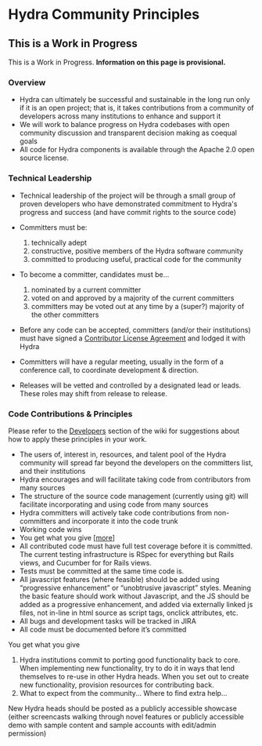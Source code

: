 # Hydra Community Principles

## This is a Work in Progress

This is a Work in Progress. **Information on this page is provisional.**

### Overview

-   Hydra can ultimately be successful and sustainable in the long run only if it is an open project; that is, it takes contributions from a community of developers across many institutions to enhance and support it
-   We will work to balance progress on Hydra codebases with open community discussion and transparent decision making as coequal goals
-   All code for Hydra components is available through the Apache 2.0 open source license.

### Technical Leadership

-   Technical leadership of the project will be through a small group of proven developers who have demonstrated commitment to Hydra's progress and success (and have commit rights to the source code)
-   Committers must be:
    1.  technically adept
    2.  constructive, positive members of the Hydra software community
    3.  committed to producing useful, practical code for the community

-   To become a committer, candidates must be…
    1.  nominated by a current committer
    2.  voted on and approved by a majority of the current committers
    3.  committers may be voted out at any time by a (super?) majority of the other committers

-   Before any code can be accepted, committers (and/or their institutions) must have signed a [Contributor License Agreement](https://wiki.duraspace.org/display/hydra/Hydra+Project+Intellectual+Property+Licensing+and+Ownership) and lodged it with Hydra
-   Committers will have a regular meeting, usually in the form of a conference call, to coordinate development & direction.
-   Releases will be vetted and controlled by a designated lead or leads. These roles may shift from release to release.

### Code Contributions & Principles

Please refer to the [Developers](https://wiki.duraspace.org/display/hydra/Developers) section of the wiki for suggestions about how to apply these principles in your work.

-   The users of, interest in, resources, and talent pool of the Hydra community will spread far beyond the developers on the committers list, and their institutions
-   Hydra encourages and will facilitate taking code from contributors from many sources
-   The structure of the source code management (currently using git) will facilitate incorporating and using code from many sources
-   Hydra committers will actively take code contributions from non-committers and incorporate it into the code trunk
-   Working code wins
-   You get what you give [[more](#HydraCommunityPrinciples-getwhatyougive)]
-   All contributed code must have full test coverage before it is committed. The current testing infrastructure is RSpec for everything but Rails views, and Cucumber for for Rails views.
-   Tests must be committed at the same time code is.
-   All javascript features (where feasible) should be added using “progressive enhancement” or “unobtrusive javascript” styles. Meaning the basic feature should work without Javascript, and the JS should be added as a progressive enhancement, and added via externally linked js files, not in-line in html source as script tags, onclick attributes, etc.
-   All bugs and development tasks will be tracked in JIRA
-   All code must be documented before it’s committed

You get what you give

1.  Hydra institutions commit to porting good functionality back to core. When implementing new functionality, try to do it in ways that lend themselves to re-use in other Hydra heads. When you set out to create new functionality, provision resources for contributing back.
2.  What to expect from the community... Where to find extra help...

New Hydra heads should be posted as a publicly accessible showcase (either screencasts walking through novel features or publicly accessible demo with sample content and sample accounts with edit/admin permission)
